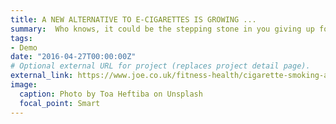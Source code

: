 ```yaml
---
title: A NEW ALTERNATIVE TO E-CIGARETTES IS GROWING ...
summary:  Who knows, it could be the stepping stone in you giving up for good.There's...
tags:
- Demo
date: "2016-04-27T00:00:00Z"
# Optional external URL for project (replaces project detail page).
external_link: https://www.joe.co.uk/fitness-health/cigarette-smoking-alternative-144961
image:
  caption: Photo by Toa Heftiba on Unsplash
  focal_point: Smart
---
```

